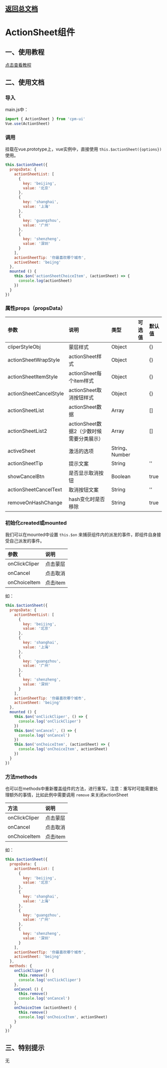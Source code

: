 ## [返回总文档](https://github.com/cpm828/cpm-ui)

# ActionSheet组件

## 一、使用教程
[点击查看教程](https://cpm828.github.io/cpm_ui/demo/index.html#/actionsheet)


## 二、使用文档
### 导入
main.js中：
```js
import { ActionSheet } from 'cpm-ui'
Vue.use(ActionSheet)
```

### 调用
挂载在vue.prototype上，vue实例中，直接使用 `this.$actionSheet({options})` 使用。
```js
this.$actionSheet({
  propsData: {
    actionSheetList: [
      {
        key: 'beijing',
        value: '北京'
      },
      {
        key: 'shanghai',
        value: '上海'
      },
      {
        key: 'guangzhou',
        value: '广州'
      },
      {
        key: 'shenzheng',
        value: '深圳'
      }
    ],
    actionSheetTip: '你最喜欢哪个城市',
    activeSheet: 'beijng'
  },
  mounted () {
    this.$on('actionSheetChoiceItem', (actionSheet) => {
      console.log(actionSheet)
    })
  }
})
```

### 属性props（propsData）
|参数|说明|类型|可选值|默认值|
|:---|:---|:---|:---|:---|
|cliperStyleObj|蒙层样式|Object||{}|
|actionSheetWrapStyle|actionSheet样式|Object||{}|
|actionSheetItemStyle|actionSheet每个item样式|Object||{}|
|actionSheetCancelStyle|actionSheet取消按钮样式|Object||{}|
|actionSheetList|actionSheet数据|Array||[]|
|actionSheetList2|actionSheet数据2（少数时候需要分类展示）|Array||[]|
|activeSheet|激活的选项|String、Number|||
|actionSheetTip|提示文案|String||''|
|showCancelBtn|是否显示取消按钮|Boolean||true|
|actionSheetCancelText|取消按钮文案|String||''|
|removeOnHashChange|hash变化时是否移除|String||true|


### 初始化created或mounted
我们可以在mounted中设置 `this.$on` 来捕获组件内的派发的事件，即组件自身接受自己派发的事件。

|参数|说明|
|:---|:---|
|onClickCliper|点击蒙层|
|onCancel|点击取消|
|onChoiceItem|点击item|

如：
```js
this.$actionSheet({
  propsData: {
    actionSheetList: [
      {
        key: 'beijing',
        value: '北京'
      },
      {
        key: 'shanghai',
        value: '上海'
      },
      {
        key: 'guangzhou',
        value: '广州'
      },
      {
        key: 'shenzheng',
        value: '深圳'
      }
    ],
    actionSheetTip: '你最喜欢哪个城市',
    activeSheet: 'beijng'
  },
  mounted () {
    this.$on('onClickCliper', () => {
      console.log('onClickCliper')
    })
    this.$on('onCancel', () => {
      console.log('onCancel')
    })
    this.$on('onChoiceItem', (actionSheet) => {
      console.log('onChoiceItem', actionSheet)
    })
  }
})
```

### 方法methods
也可以在methods中重新覆盖组件的方法，进行重写。注意：重写时可能需要处理额外的事情，比如此例中需要调用 `remove` 来关闭actionSheet

|方法|说明|
|:---|:---|
|onClickCliper|点击蒙层|
|onCancel|点击取消|
|onChoiceItem|点击item|

如：
```js
this.$actionSheet({
  propsData: {
    actionSheetList: [
      {
        key: 'beijing',
        value: '北京'
      },
      {
        key: 'shanghai',
        value: '上海'
      },
      {
        key: 'guangzhou',
        value: '广州'
      },
      {
        key: 'shenzheng',
        value: '深圳'
      }
    ],
    actionSheetTip: '你最喜欢哪个城市',
    activeSheet: 'beijng'
  },
  methods: {
    onClickCliper () {
      this.remove()
      console.log('onClickCliper')
    },
    onCancel () {
      this.remove()
      console.log('onCancel')
    },
    onChoiceItem (actionSheet) {
      this.remove()
      console.log('onChoiceItem', actionSheet)
    }
  }
})
```



## 三、特别提示
无